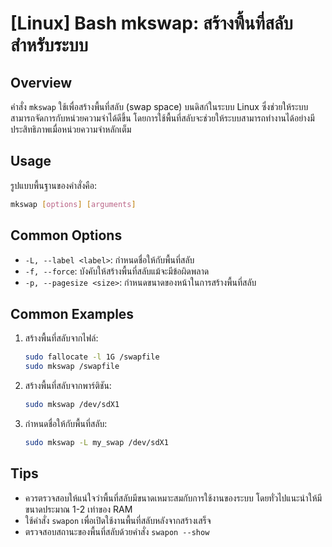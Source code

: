 # [Linux] Bash mkswap: สร้างพื้นที่สลับสำหรับระบบ

## Overview
คำสั่ง `mkswap` ใช้เพื่อสร้างพื้นที่สลับ (swap space) บนดิสก์ในระบบ Linux ซึ่งช่วยให้ระบบสามารถจัดการกับหน่วยความจำได้ดีขึ้น โดยการใช้พื้นที่สลับจะช่วยให้ระบบสามารถทำงานได้อย่างมีประสิทธิภาพเมื่อหน่วยความจำหลักเต็ม

## Usage
รูปแบบพื้นฐานของคำสั่งคือ:
```bash
mkswap [options] [arguments]
```

## Common Options
- `-L, --label <label>`: กำหนดชื่อให้กับพื้นที่สลับ
- `-f, --force`: บังคับให้สร้างพื้นที่สลับแม้จะมีข้อผิดพลาด
- `-p, --pagesize <size>`: กำหนดขนาดของหน้าในการสร้างพื้นที่สลับ

## Common Examples
1. สร้างพื้นที่สลับจากไฟล์:
    ```bash
    sudo fallocate -l 1G /swapfile
    sudo mkswap /swapfile
    ```

2. สร้างพื้นที่สลับจากพาร์ติชัน:
    ```bash
    sudo mkswap /dev/sdX1
    ```

3. กำหนดชื่อให้กับพื้นที่สลับ:
    ```bash
    sudo mkswap -L my_swap /dev/sdX1
    ```

## Tips
- ควรตรวจสอบให้แน่ใจว่าพื้นที่สลับมีขนาดเหมาะสมกับการใช้งานของระบบ โดยทั่วไปแนะนำให้มีขนาดประมาณ 1-2 เท่าของ RAM
- ใช้คำสั่ง `swapon` เพื่อเปิดใช้งานพื้นที่สลับหลังจากสร้างเสร็จ
- ตรวจสอบสถานะของพื้นที่สลับด้วยคำสั่ง `swapon --show`